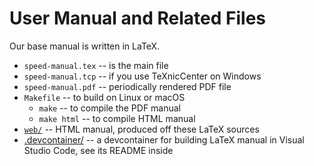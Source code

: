 # User Manual and Related Files

Our base manual is written in LaTeX.

- `speed-manual.tex` -- is the main file
- `speed-manual.tcp` -- if you use TeXnicCenter on Windows
- `speed-manual.pdf` -- periodically rendered PDF file
- `Makefile` -- to build on Linux or macOS
    - `make` -- to compile the PDF manual
    - `make html` -- to compile HTML manual
- [`web/`](web/) -- HTML manual, produced off these LaTeX sources
- [.devcontainer/](.devcontainer/) -- a devcontainer for building LaTeX manual in Visual Studio Code, see its README inside

